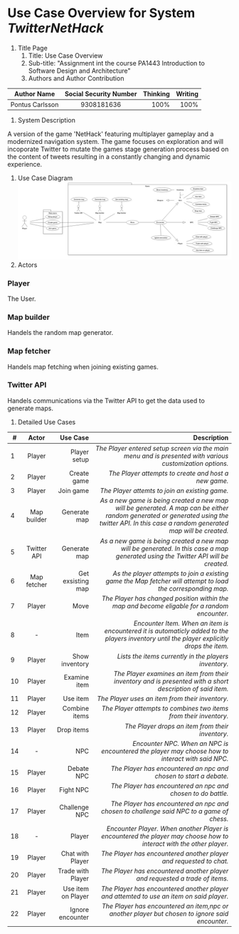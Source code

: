 # Use Case Overview for System _TwitterNetHack_
1. Title Page
    1. Title: Use Case Overview
    1. Sub-title: "Assignment int the course PA1443 Introduction to Software Design and Architecture"
    1. Authors and Author Contribution

| Author Name   | Social Security Number| Thinking  |Writing  |
| ------------- |:-------------:| -----:|-----:|
| Pontus Carlsson  | 9308181636 | 100% |100% |

1. System Description

A version of the game 'NetHack' featuring multiplayer gameplay and a modernized navigation system. The game focuses on exploration and will incoporate Twitter to mutate the games stage generation process based on the content of tweets resulting in a constantly changing and  dynamic experience.
1. Use Case Diagram
![model](https://github.com/carl93/OOD-PA1443-poca16/blob/master/Assignments/model-rev.jpeg "Diagram")
1. Actors
### Player
The User.
### Map builder
Handels the random map generator.
### Map fetcher
Handels map fetching when joining existing games.
### Twitter API
Handels communications via the Twitter API to get the data used to generate maps.
1. Detailed Use Cases

| # | Actor | Use Case | Description |
| - |:-----:|---------:|------------:|
| 1 | Player | Player setup | _The Player entered setup screen via the main menu and is presented with various customization options._ |
| 2 | Player | Create game | _The Player attempts to create and host a new game._ |
| 3 | Player | Join game | _The Player attemts to join an existing game._ |
| 4 | Map builder | Generate map | _As a new game is being created a new map will be generated. A map can be either random generated or generated using the twitter API. In this case a random generated map will be created._ |
| 5 | Twitter API | Generate map | _As a new game is being created a new map will be generated. In this case a map generated using the Twitter API will be created._ |
| 6 | Map fetcher | Get exsisting map | _As the player attempts to join a existing game the Map fetcher will attempt to load the corresponding map._ |
| 7 | Player | Move | _The Player has changed position within the map and become eligable for a random encounter._ |
| 8 | - | Item | _Encounter Item. When an item is encountered it is automaticly added to the players inventory until the player explicitly drops the item._ |
| 9 | Player | Show inventory | _Lists the items currently in the players inventory._ |
| 10 | Player | Examine item | _The Player examines an item from their inventory and is presented with a short description of said item._ 
| 11 | Player | Use item | _The Player uses an item from their inventory._ |
| 12 | Player | Combine items | _The Player attempts to combines two items from their inventory._ |
| 13 | Player | Drop items | _The Player drops an item from their inventory._ |
| 14 | - | NPC | _Encounter NPC. When an NPC is encountered the player may choose how to interact with said NPC._ |
| 15 | Player | Debate NPC | _The Player has encountered an npc and chosen to start a debate._ |
| 16 | Player | Fight NPC | _The Player has encountered an npc and chosen to do battle._ |
| 17 | Player | Challenge NPC | _The Player has encountered an npc and chosen to challenge said NPC to a game of chess._ |
| 18 | - | Player | _Encounter Player. When another Player is encountered the player may choose how to interact with the other player._ 
| 19 | Player | Chat with Player | _The Player has encountered another player and requested to chat._ |
| 20 | Player | Trade with Player | _The Player has encountered another player and requested a trade of items._ |
| 21 | Player | Use item on Player | _The Player has encountered another player and attemted to use an item on said player._ |
| 22 | Player | Ignore encounter | _The Player has encountered an item,npc or another player but chosen to ignore said encounter._ |
